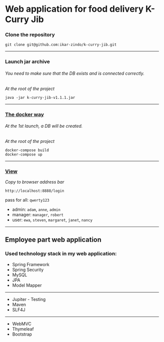 # Web application for food delivery K-Curry Jib

### Clone the repository

```
git clone git@github.com:ikar-zindo/k-curry-jib.git
```

---

### Launch jar archive

###### You need to make sure that the DB exists and is connected correctly.

*At the root of the project*

```
java -jar k-curry-jib-v1.1.1.jar
```

---

### [The docker way](https://hub.docker.com/repository/docker/ikarzindo/k-curry-jib-employee-app/general)

###### At the 1st launch, a DB will be created.

*At the root of the project*

```
docker-compose build
docker-compose up
```

---

### [View](http://localhost:8888/login)

*Copy to browser address bar*

```
http://localhost:8888/login
```

pass for all: `qwerty123`

- admin: `adam`, `anne`, `admin`
- manager: `manager`, `robert`
- user: `ewa`, `steven`, `margaret`, `janet`, `nancy` 

---

## Employee part web application

### Used technology stack in my web application:

- Spring Framework
- Spring Security
- MySQL
- JPA
- Model Mapper

---

- Jupiter - Testing
- Maven
- SLF4J

---

- WebMVC
- Thymeleaf
- Bootstrap
